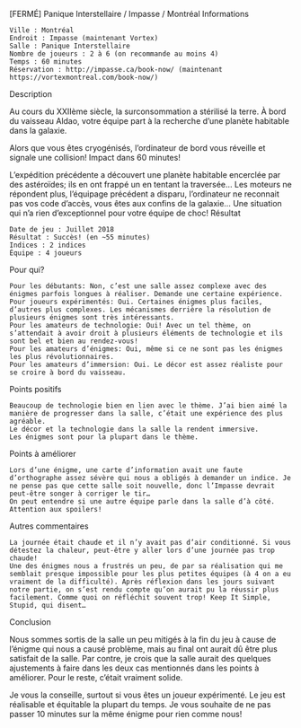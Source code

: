 
[FERMÉ] Panique Interstellaire / Impasse / Montréal
Informations

    Ville : Montréal
    Endroit : Impasse (maintenant Vortex)
    Salle : Panique Interstellaire
    Nombre de joueurs : 2 à 6 (on recommande au moins 4)
    Temps : 60 minutes
    Réservation : http://impasse.ca/book-now/ (maintenant https://vortexmontreal.com/book-now/)

 
Description

Au cours du XXIIème siècle, la surconsommation a stérilisé la terre. À bord du vaisseau Aldao, votre équipe part à la recherche d’une planète habitable dans la galaxie.

Alors que vous êtes cryogénisés, l’ordinateur de bord vous réveille et signale une collision! Impact dans 60 minutes!

L’expédition précédente a découvert une planète habitable encerclée par des astéroïdes; ils en ont frappé un en tentant la traversée… Les moteurs ne répondent plus, l’équipage précédent a disparu, l’ordinateur ne reconnait pas vos code d’accès, vous êtes aux confins de la galaxie… Une situation qui n’a rien d’exceptionnel pour votre équipe de choc!
Résultat

    Date de jeu : Juillet 2018
    Résultat : Succès! (en ~55 minutes)
    Indices : 2 indices
    Équipe : 4 joueurs

Pour qui?

    Pour les débutants: Non, c’est une salle assez complexe avec des énigmes parfois longues à réaliser. Demande une certaine expérience.
    Pour joueurs expérimentés: Oui. Certaines énigmes plus faciles, d’autres plus complexes. Les mécanismes derrière la résolution de plusieurs énigmes sont très intéressants.
    Pour les amateurs de technologie: Oui! Avec un tel thème, on s’attendait à avoir droit à plusieurs éléments de technologie et ils sont bel et bien au rendez-vous!
    Pour les amateurs d’énigmes: Oui, même si ce ne sont pas les énigmes les plus révolutionnaires.
    Pour les amateurs d’immersion: Oui. Le décor est assez réaliste pour se croire à bord du vaisseau.

 Points positifs

    Beaucoup de technologie bien en lien avec le thème. J’ai bien aimé la manière de progresser dans la salle, c’était une expérience des plus agréable.
    Le décor et la technologie dans la salle la rendent immersive.
    Les énigmes sont pour la plupart dans le thème.

Points à améliorer

    Lors d’une énigme, une carte d’information avait une faute d’orthographe assez sévère qui nous a obligés à demander un indice. Je ne pense pas que cette salle soit nouvelle, donc l’Impasse devrait peut-être songer à corriger le tir…
    On peut entendre si une autre équipe parle dans la salle d’à côté. Attention aux spoilers!

Autres commentaires

    La journée était chaude et il n’y avait pas d’air conditionné. Si vous détestez la chaleur, peut-être y aller lors d’une journée pas trop chaude!
    Une des énigmes nous a frustrés un peu, de par sa réalisation qui me semblait presque impossible pour les plus petites équipes (à 4 on a eu vraiment de la difficulté). Après réflexion dans les jours suivant notre partie, on s’est rendu compte qu’on aurait pu la réussir plus facilement. Comme quoi on réfléchit souvent trop! Keep It Simple, Stupid, qui disent…

Conclusion

Nous sommes sortis de la salle un peu mitigés à la fin du jeu à cause de l’énigme qui nous a causé problème, mais au final ont aurait dû être plus satisfait de la salle. Par contre, je crois que la salle aurait des quelques ajustements à faire dans les deux cas mentionnés dans les points à améliorer. Pour le reste, c’était vraiment solide.

Je vous la conseille, surtout si vous êtes un joueur expérimenté. Le jeu est réalisable et équitable la plupart du temps. Je vous souhaite de ne pas passer 10 minutes sur la même énigme pour rien comme nous!

